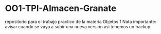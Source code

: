 # OO1-TPI-Almacen-Granate
repositorio para el trabajo practico de la materia Objetos 1
Nota importante: avisar cuando se vaya a subir una nueva version asi tenemos un backup
